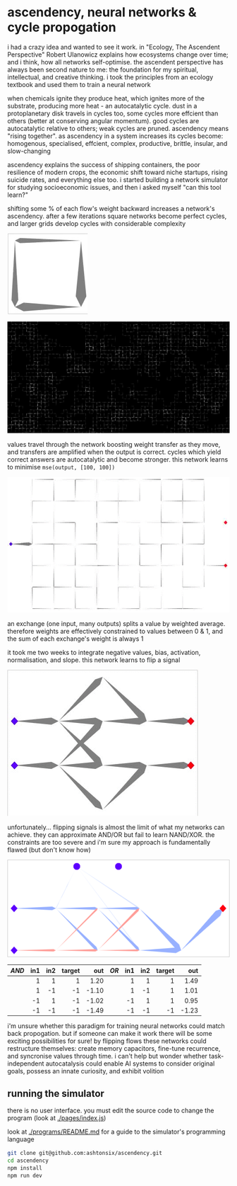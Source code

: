 # ascendency, neural networks & cycle propogation

i had a crazy idea and wanted to see it work. in "Ecology, The Ascendent
Perspective" Robert Ulanowicz explains how ecosystems change over time; and i
think, how all networks self-optimise. the ascendent perspective has always been
second nature to me: the foundation for my spiritual, intellectual, and creative
thinking. i took the principles from an ecology textbook and used them to train
a neural network

when chemicals ignite they produce heat, which ignites more of the substrate,
producing more heat - an autocatalytic cycle. dust in a protoplanetary disk
travels in cycles too, some cycles more effcient than others (better at
conserving angular momentum). good cycles are autocatalytic relative to others;
weak cycles are pruned. ascendency means "rising together". as ascendency in a
system increases its cycles become: homogenous, specialised, effcient, complex,
productive, brittle, insular, and slow-changing

ascendency explains the success of shipping containers, the poor resilience of
modern crops, the economic shift toward niche startups, rising suicide rates,
and everything else too. i started building a network simulator for studying
socioeconomic issues, and then i asked myself "can this tool learn?"

shifting some % of each flow's weight backward increases a network's ascendency.
after a few iterations square networks become perfect cycles, and larger grids
develop cycles with considerable complexity

![square](./docs/square.gif)

![grid](./docs/grid.png)

values travel through the network boosting weight transfer as they move, and
transfers are amplified when the output is correct. cycles which yield correct
answers are autocatalytic and become stronger. this network learns to minimise
`mse(output, [100, 100])`

![feedback](./docs/feedback.gif)

an exchange (one input, many outputs) splits a value by weighted average.
therefore weights are effectively constrained to values between 0 & 1, and the
sum of each exchange's weight is always 1

it took me two weeks to integrate negative values, bias, activation,
normalisation, and slope. this network learns to flip a signal

![flip](./docs/flip.gif)

unfortunately... flipping signals is almost the limit of what my networks can
achieve. they can approximate AND/OR but fail to learn NAND/XOR. the constraints
are too severe and i'm sure my approach is fundamentally flawed (but don't know
how)

![fully-connected network](./docs/boolean.png)

| _**AND**_ | in1 | in2 | target |   out | _**OR**_ | in1 | in2 | target |   out |
| --------- | --: | --: | -----: | ----: | -------- | --: | --: | -----: | ----: |
|           |   1 |   1 |      1 |  1.20 |          |   1 |   1 |      1 |  1.49 |
|           |   1 |  -1 |     -1 | -1.10 |          |   1 |  -1 |      1 |  1.01 |
|           |  -1 |   1 |     -1 | -1.02 |          |  -1 |   1 |      1 |  0.95 |
|           |  -1 |  -1 |     -1 | -1.49 |          |  -1 |  -1 |     -1 | -1.23 |

i'm unsure whether this paradigm for training neural networks could match back
propogation. but if someone can make it work there will be some exciting
possibilities for sure! by flipping flows these networks could restructure
themselves: create memory capacitors, fine-tune recurrence, and syncronise
values through time. i can't help but wonder whether task-independent
autocatalysis could enable AI systems to consider original goals, possess an
innate curiosity, and exhibit volition

## running the simulator

there is no user interface. you must edit the source code to change the program
(look at [./pages/index.js](./pages/index.js))

look at [./programs/README.md](./programs/README.md) for a guide to the
simulator's programming language

```sh
git clone git@github.com:ashtonsix/ascendency.git
cd ascendency
npm install
npm run dev
```
